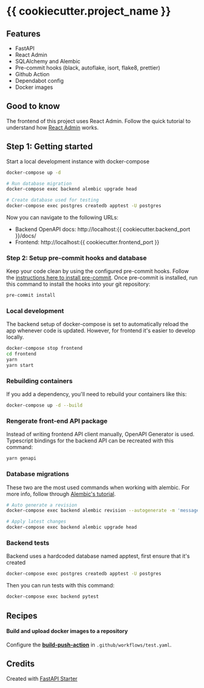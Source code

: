 # {{ cookiecutter.project_name }}


## Features

* FastAPI
* React Admin
* SQLAlchemy and Alembic
* Pre-commit hooks (black, autoflake, isort, flake8, prettier)
* Github Action
* Dependabot config
* Docker images


## Good to know

The frontend of this project uses React Admin. Follow the quick tutorial to understand how [React Admin](https://marmelab.com/react-admin/Tutorial.html) works.


## Step 1: Getting started

Start a local development instance with docker-compose

```bash
docker-compose up -d

# Run database migration
docker-compose exec backend alembic upgrade head

# Create database used for testing
docker-compose exec postgres createdb apptest -U postgres
```

Now you can navigate to the following URLs:

- Backend OpenAPI docs: http://localhost:{{ cookiecutter.backend_port }}/docs/
- Frontend: http://localhost:{{ cookiecutter.frontend_port }}


### Step 2: Setup pre-commit hooks and database

Keep your code clean by using the configured pre-commit hooks. Follow the [instructions here to install pre-commit](https://pre-commit.com/). Once pre-commit is installed, run this command to install the hooks into your git repository:

```bash
pre-commit install
```

### Local development

The backend setup of docker-compose is set to automatically reload the app whenever code is updated. However, for frontend it's easier to develop locally.

```bash
docker-compose stop frontend
cd frontend
yarn
yarn start
```


### Rebuilding containers

If you add a dependency, you'll need to rebuild your containers like this:

```bash
docker-compose up -d --build
```

### Rengerate front-end API package

Instead of writing frontend API client manually, OpenAPI Generator is used. Typescript bindings for the backend API can be recreated with this command:

```bash
yarn genapi
```

### Database migrations


These two are the most used commands when working with alembic. For more info, follow through [Alembic's tutorial](https://alembic.sqlalchemy.org/en/latest/tutorial.html).

```bash
# Auto generate a revision
docker-compose exec backend alembic revision --autogenerate -m 'message'

# Apply latest changes
docker-compose exec backend alembic upgrade head
```

### Backend tests

Backend uses a hardcoded database named apptest, first ensure that it's created

```bash
docker-compose exec postgres createdb apptest -U postgres
```

Then you can run tests with this command:

```bash
docker-compose exec backend pytest
```

## Recipes

#### Build and upload docker images to a repository

Configure the [**build-push-action**](https://github.com/marketplace/actions/build-and-push-docker-images) in `.github/workflows/test.yaml`.


## Credits

Created with [FastAPI Starter](https://github.com/gaganpreet/fastapi-starter)
